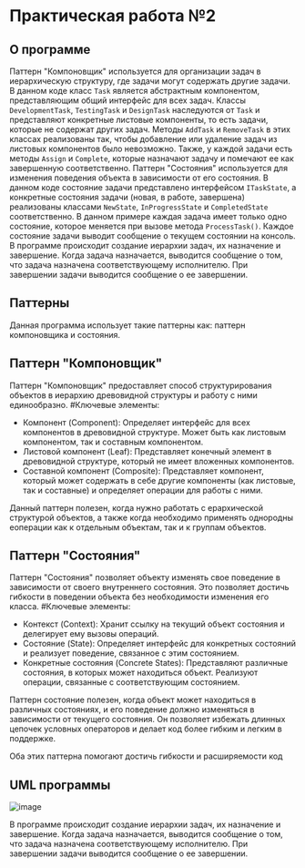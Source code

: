 # Практическая работа №2

## О программе
Паттерн "Компоновщик" используется для организации задач в иерархическую структуру, где задачи могут содержать другие задачи. В данном коде класс `Task` является абстрактным компонентом, представляющим общий интерфейс для всех задач. Классы `DevelopmentTask`, `TestingTask` и `DesignTask` наследуются от `Task` и представляют конкретные листовые компоненты, то есть задачи, которые не содержат других задач. Методы `AddTask` и `RemoveTask` в этих классах реализованы так, чтобы добавление или удаление задач из листовых компонентов было невозможно. Также, у каждой задачи есть методы `Assign` и `Complete`, которые назначают задачу и помечают ее как завершенную соответственно. 
Паттерн "Состояния" используется для изменения поведения объекта в зависимости от его состояния. В данном коде состояние задачи представлено интерфейсом `ITaskState`, а конкретные состояния задачи (новая, в работе, завершена) реализованы классами `NewState`, `InProgressState` и `CompletedState` соответственно. В данном примере каждая задача имеет только одно состояние, которое меняется при вызове метода `ProcessTask()`. Каждое состояние задачи выводит сообщение о текущем состоянии на консоль.
В программе происходит создание иерархии задач, их назначение и завершение. Когда задача назначается, выводится сообщение о том, что задача назначена соответствующему исполнителю. При завершении задачи выводится сообщение о ее завершении.

## Паттерны
Данная программа использует такие паттерны как: паттерн компоновщика и состояния. 

## Паттерн "Компоновщик"
Паттерн "Компоновщик" предоставляет способ структурирования объектов в иерархию
древовидной структуры и работу с ними единообразно. 
#Ключевые элементы:
  - Компонент (Component): Определяет интерфейс для всех компонентов в древовидной структуре. Может быть как листовым компонентом, так и составным компонентом.
  - Листовой компонент (Leaf): Представляет конечный элемент в древовидной структуре, который не имеет вложенных компонентов.
  - Составной компонент (Composite): Представляет компонент, который может содержать в себе другие компоненты (как листовые, так и составные) и определяет операции для работы с ними.

Данный паттерн полезен, когда нужно работать с ерархической структурой объектов, а также когда необходимо применять однородны еоперации как к отдельным объектам, так и к группам объектов. 


## Паттерн "Состояния"
Паттерн "Состояния" позволяет объекту изменять свое поведение в зависимости от своего внутреннего состояния. Это позволяет достичь гибкости в поведении объекта без необходимости изменения его класса.
#Ключевые элементы:
- Контекст (Context): Хранит ссылку на текущий объект состояния и делегирует ему вызовы операций.
- Состояние (State): Определяет интерфейс для конкретных состояний и реализует поведение, связанное с этим состоянием.
- Конкретные состояния (Concrete States): Представляют различные состояния, в которых может находиться объект. Реализуют операции, связанные с соответствующим состоянием.

Паттерн состояние полезен, когда объект может находиться в различных состояниях, и его поведение должно изменяться в зависимости от текущего состояния. Он позволяет избежать длинных цепочек условных операторов и делает код более гибким и легким в поддержке.

Оба этих паттерна помогают достичь гибкости и расширяемости код

## UML программы
![image](https://github.com/m0r4n9/Patterns_practice_2/assets/112942681/12e77236-6fdf-4593-be5e-52c6ed807382)

В программе происходит создание иерархии задач, их назначение и завершение. Когда задача назначается, выводится сообщение о том, что задача назначена соответствующему исполнителю. При завершении задачи выводится сообщение о ее завершении.

